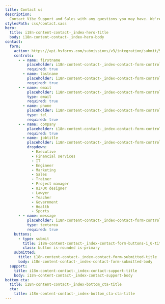 ```yaml
---
title: Contact us
description:
  Contact Vibe Support and Sales with any questions you may have. We're here for you!
stylesPath: css/contact.sass
hero:
  title: i18n-content-contact-_index-hero-title
  body: i18n-content-contact-_index-hero-body
contact:
  form:
    action: https://api.hsforms.com/submissions/v3/integration/submit/5698963/eda833da-394c-4d3c-8a66-c8b854d7ee77
    controls:
      - - name: firstname
          placeholder: i18n-content-contact-_index-contact-form-controls-i_0-i_0-placeholder
          required: true
        - name: lastname
          placeholder: i18n-content-contact-_index-contact-form-controls-i_0-i_1-placeholder
          required: true
      - - name: email
          placeholder: i18n-content-contact-_index-contact-form-controls-i_1-i_0-placeholder
          type: email
          required: true
        - name: phone
          placeholder: i18n-content-contact-_index-contact-form-controls-i_1-i_1-placeholder
          type: tel
          required: true
      - - name: company
          placeholder: i18n-content-contact-_index-contact-form-controls-i_2-i_0-placeholder
          required: true
        - name: jobtitle
          placeholder: i18n-content-contact-_index-contact-form-controls-i_2-i_1-placeholder
          dropdown:
            - Executive
            - Financial services
            - IT
            - Engineer
            - Marketing
            - Sales
            - Trainer
            - Project manager
            - UI/UX designer
            - Lawyer
            - Teacher
            - Government
            - Health
            - Sports
      - - name: message
          placeholder: i18n-content-contact-_index-contact-form-controls-i_3-i_0-placeholder
          type: textarea
          required: true
    buttons:
      - type: submit
        title: i18n-content-contact-_index-contact-form-buttons-i_0-title
        class: button is-rounded is-primary
    submitted:
      title: i18n-content-contact-_index-contact-form-submitted-title
      body: i18n-content-contact-_index-contact-form-submitted-body
  support:
    title: i18n-content-contact-_index-contact-support-title
    body: i18n-content-contact-_index-contact-support-body
bottom_cta:
  title: i18n-content-contact-_index-bottom_cta-title
  cta:
    title: i18n-content-contact-_index-bottom_cta-cta-title
---
```

